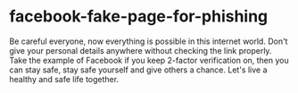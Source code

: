 # facebook-fake-page-for-phishing

Be careful everyone, now everything is possible in this internet world. Don't give your personal details anywhere without checking the link properly. Take the example of Facebook if you keep 2-factor verification on, then you can stay safe, stay safe yourself and give others a chance. Let's live a healthy and safe life together.
